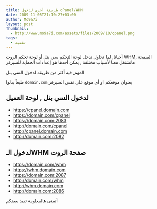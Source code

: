 ```yaml
---
title: طريقة أخرى لدخول cPanel/WHM
date: 2009-11-05T21:10:27+03:00
author: Mo9a7i
layout: post
Thumbnail:
  - http://www.mo9a7i.com/assets/files/2009/10/cpanel.png
tags:
  - تقنية
---
```


أحيانا, لما نحاول ندخل لوحة التحكم سي بنل أو لوحة تحكم الروت WHM, الصفحة ماتشتغل معنا لأسباب مختلفة , يمكن أحدها هو إعدادات الحماية للسيرفر

المهم, فيه أكثر من طريقة لدخول السي بنل

طبعاً بدلوا `domain.com` بعنوان موقعكم او أي موقع على نفس السيرفر

## لدخول السي بنل , لوحة العميل

* <https://cpanel.domain.com>
* <https://domain.com/cpanel>
* <https://domain.com:2083>
* <http://domain.com/cpanel>
* <http://cpanel.domain.com>
* <http://domain.com:2082>

## لدخول الـWHM صفحة الروت

* <https://domain.com/whm>
* <https://whm.domain.com>
* <https://domain.com:2087>
* <http://domain.com/whm>
* <http://whm.domain.com>
* <http://domain.com:2086>

أتمنى هالمعلومة تفيد بعضكم
